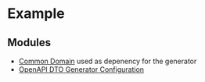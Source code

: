# Example

## Modules

- [Common Domain](blog-example-common-domain) used as depenency for the generator
- [OpenAPI DTO Generator Configuration](blog-example-openapi-generator-dto)